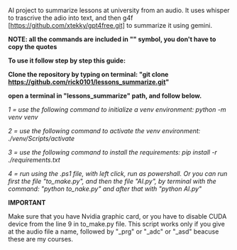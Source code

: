 AI project to summarize lessons at university from an audio. 
It uses whisper to trascrive the adio into text, and then g4f [https://github.com/xtekky/gpt4free.git] to summarize it using gemini.

**NOTE: all the commands are included in "" symbol, you don't have to copy the quotes**

**To use it follow step by step this guide:**

**Clone the repository by typing on terminal: "git clone https://github.com/rick0101/lessons_summarize.git"**

**open a terminal in "lessons_summarize" path, and follow below.**

*1 = use the following command to initialize a venv environment:  python -m venv venv*

*2 = use the following command to activate the venv environment:  ./venv/Scripts/activate*

*3 = use the following command to install the requirements:  pip install -r ./requirements.txt*

*4 = run using the .ps1 file, with left click, run as powershall. Or you can run first the file "to_make.py", and then the file "AI.py", by terminal with the command: "python to_nake.py" and after that with "python AI.py"*


**IMPORTANT**

Make sure that you have Nvidia graphic card, or you have to disable CUDA device from the line 9 in to_make.py file.
This script works only if you give at the audio file a name, followed by "_prg" or "_adc" or "_asd" beacuse these are my courses.
